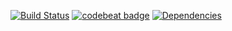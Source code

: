 [![Build Status](https://travis-ci.org/Sly321/viewcachu-datasync.svg?branch=master)](https://travis-ci.org/Sly321/viewcachu-datasync)
[![codebeat badge](https://codebeat.co/badges/11e2987e-92e8-4a0c-89e3-bd4c4f0abc1a)](https://codebeat.co/projects/github-com-sly321-viewcachu-datasync-master)
[![Dependencies](https://www.versioneye.com/user/projects/59480196368b08004b9a429c/badge.svg?style=flat-square)](https://www.versioneye.com/user/projects/59480196368b08004b9a429c?child=summary)